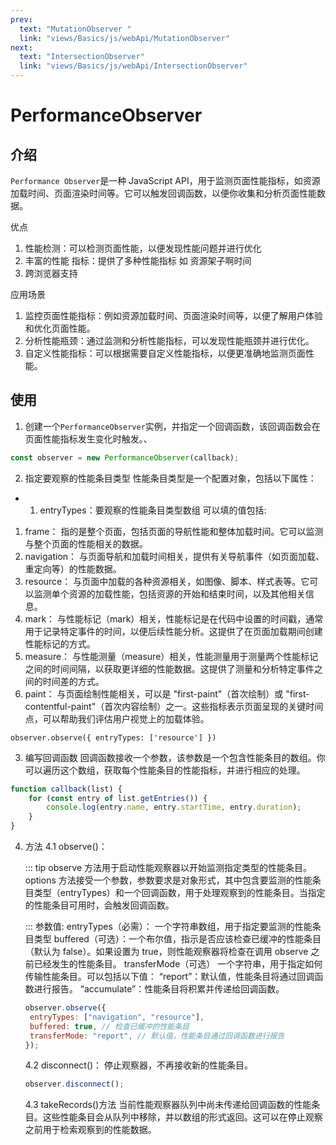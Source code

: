 ```yaml
---
prev:
  text: "MutationObserver "
  link: "views/Basics/js/webApi/MutationObserver"
next:
  text: "IntersectionObserver"
  link: "views/Basics/js/webApi/IntersectionObserver"
---
```


# PerformanceObserver

## 介绍

`Performance Observer`是一种 JavaScript API，用于监测页面性能指标，如资源加载时间、页面渲染时间等。它可以触发回调函数，以便你收集和分析页面性能数据。

优点

1. 性能检测：可以检测页面性能，以便发现性能问题并进行优化
2. 丰富的性能 指标：提供了多种性能指标 如 资源架子啊时间
3. 跨浏览器支持

应用场景

1. 监控页面性能指标：例如资源加载时间、页面渲染时间等，以便了解用户体验和优化页面性能。
2. 分析性能瓶颈：通过监测和分析性能指标，可以发现性能瓶颈并进行优化。
3. 自定义性能指标：可以根据需要自定义性能指标，以便更准确地监测页面性能。

## 使用

1. 创建一个`PerformanceObserver`实例，并指定一个回调函数，该回调函数会在页面性能指标发生变化时触发。、

```javascript
const observer = new PerformanceObserver(callback);
```

2. 指定要观察的性能条目类型 性能条目类型是一个配置对象，包括以下属性：

- 1. entryTypes：要观察的性能条目类型数组
     可以填的值包括:

1. frame： 指的是整个页面，包括页面的导航性能和整体加载时间。它可以监测与整个页面的性能相关的数据。
2. navigation： 与页面导航和加载时间相关，提供有关导航事件（如页面加载、重定向等）的性能数据。
3. resource： 与页面中加载的各种资源相关，如图像、脚本、样式表等。它可以监测单个资源的加载性能，包括资源的开始和结束时间，以及其他相关信息。
4. mark： 与性能标记（mark）相关，性能标记是在代码中设置的时间戳，通常用于记录特定事件的时间，以便后续性能分析。这提供了在页面加载期间创建性能标记的方式。
5. measure： 与性能测量（measure）相关，性能测量用于测量两个性能标记之间的时间间隔，以获取更详细的性能数据。这提供了测量和分析特定事件之间的时间差的方式。
6. paint： 与页面绘制性能相关，可以是 "first-paint"（首次绘制）或 "first-contentful-paint"（首次内容绘制）之一。这些指标表示页面呈现的关键时间点，可以帮助我们评估用户视觉上的加载体验。

```
observer.observe({ entryTypes: ['resource'] })
```

3. 编写回调函数
   回调函数接收一个参数，该参数是一个包含性能条目的数组。你可以遍历这个数组，获取每个性能条目的性能指标，并进行相应的处理。

```javascript
function callback(list) {
	for (const entry of list.getEntries()) {
		console.log(entry.name, entry.startTime, entry.duration);
	}
}
```

4. 方法
   4.1 observe()：

   ::: tip
   observe 方法用于启动性能观察器以开始监测指定类型的性能条目。options 方法接受一个参数，参数要求是对象形式，其中包含要监测的性能条目类型（entryTypes）和一个回调函数，用于处理观察到的性能条目。当指定的性能条目可用时，会触发回调函数。

   :::
   参数值:
   entryTypes（必需）： 一个字符串数组，用于指定要监测的性能条目类型
   buffered（可选）：一个布尔值，指示是否应该检查已缓冲的性能条目（默认为 false）。如果设置为 true，则性能观察器将检查在调用 observe 之前已经发生的性能条目。
   transferMode（可选） 一个字符串，用于指定如何传输性能条目。可以包括以下值：
   “report”：默认值，性能条目将通过回调函数进行报告。
   “accumulate”：性能条目将积累并传递给回调函数。

   ```javascript
   observer.observe({
   	entryTypes: ["navigation", "resource"],
   	buffered: true, // 检查已缓冲的性能条目
   	transferMode: "report", // 默认值，性能条目通过回调函数进行报告
   });
   ```

   4.2 disconnect()：
   停止观察器，不再接收新的性能条目。

   ```javascript
   observer.disconnect();
   ```

   4.3 takeRecords()方法
   当前性能观察器队列中尚未传递给回调函数的性能条目。这些性能条目会从队列中移除，并以数组的形式返回。这可以在停止观察之前用于检索观察到的性能数据。
